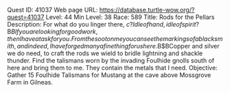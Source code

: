 Quest ID: 41037
Web page URL: https://database.turtle-wow.org/?quest=41037
Level: 44
Min Level: 38
Race: 589
Title: Rods for the Pellars
Description: For what do you linger there, $c? Idle of hand, idle of spirit?$B$BIf you are looking for good work, then I have a task for you. From the soot on me you can see the markings of a blacksmith, and indeed, I have forged many a fine thing for us here.$B$BCopper and silver we do need, to craft the rods we wield to bridle lightning and shackle thunder. Find the talismans worn by the invading Foulhide gnolls south of here and bring them to me. They contain the metals that I need.
Objective: Gather 15 Foulhide Talismans for Mustang at the cave above Mossgrove Farm in Gilneas.
